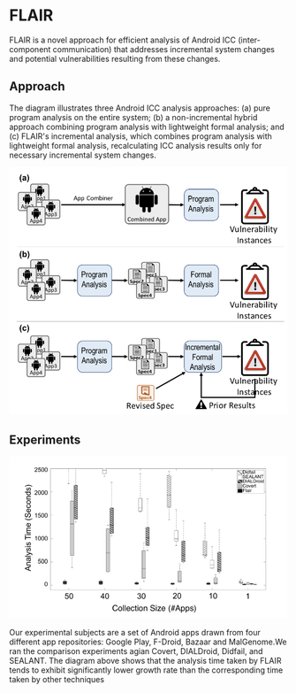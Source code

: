 # FLAIR

FLAIR is a novel approach for efficient analysis of Android ICC (inter-component communication) that addresses incremental system changes and potential vulnerabilities resulting from these changes.

## Approach
The diagram illustrates three Android ICC analysis approaches: (a) pure program analysis on the entire system; (b) a non-incremental hybrid approach combining program analysis with lightweight formal analysis; and (c) FLAIR's incremental analysis, which combines program analysis with lightweight formal analysis, recalculating ICC analysis results only for necessary incremental system changes.

![Image Alt text](/Image/Flair_1.png)

## Experiments

![Image Alt text](/Image/Flair_2.png)

Our experimental subjects are a set of Android apps drawn from four different app repositories: Google Play, F-Droid, Bazaar and MalGenome.We ran the comparison experiments agian Covert, DIALDroid, Didfail, and SEALANT. The diagram above shows that the analysis time taken by FLAIR tends to exhibit significantly lower growth rate than the corresponding time taken by other techniques
